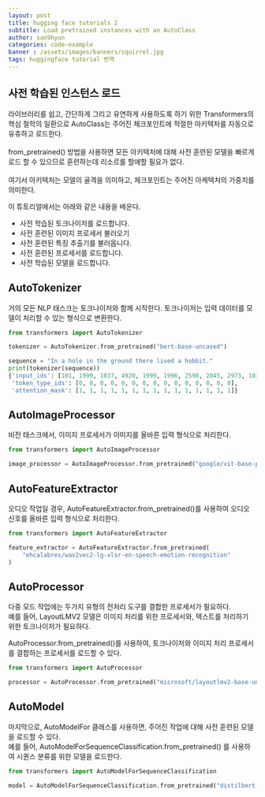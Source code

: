 ```yaml
---
layout: post
title: hugging face tutorials 2
subtitle: Load pretrained instances with an AutoClass
author: san9hyun
categories: code-example
banner : /assets/images/banners/squirrel.jpg
tags: huggingface tutorial 번역
---
```


## 사전 학습된 인스턴스 로드
라이브러리를 쉽고, 간단하게 그리고 유연하게 사용하도록 하기 위한 Transformers의 핵심 철학의 일환으로
AutoClass는 주어진 체크포인트에 적절한 아키텍처를 자동으로 유츄하고 로드한다. <br>
<br>
from_pretrained() 방법을 사용하면 모든 아키텍처에 대해
사전 훈련된 모델을 빠르게 로드 할 수 있으므로 훈련하는데 리소르를 할애할 필요가 없다.<br>
<br>
여기서 아키텍처는 모델의 골격을 의미하고, 체크포인트는 주어진 아케텍처의 가중치를 의미한다.<br>


이 튜토리얼에서는 아래와 같은 내용을 배운다.

- 사전 학습된 토크나이저를 로드합니다.
- 사전 훈련된 이미지 프로세서 불러오기
- 사전 훈련된 특징 추출기를 불러옵니다.
- 사전 훈련된 프로세서를 로드합니다.
- 사전 학습된 모델을 로드합니다.

## AutoTokenizer

거의 모든 NLP 태스크는 토크나이저와 함께 시작한다. 토크나이저는 입력 데이터를 모델이 처리할 수 있는 형식으로 변환한다.

```python
from transformers import AutoTokenizer

tokenizer = AutoTokenizer.from_pretrained("bert-base-uncased")
```
```python
sequence = "In a hole in the ground there lived a hobbit."
print(tokenizer(sequence))
{'input_ids': [101, 1999, 1037, 4920, 1999, 1996, 2598, 2045, 2973, 1037, 7570, 10322, 4183, 1012, 102], 
 'token_type_ids': [0, 0, 0, 0, 0, 0, 0, 0, 0, 0, 0, 0, 0, 0, 0], 
 'attention_mask': [1, 1, 1, 1, 1, 1, 1, 1, 1, 1, 1, 1, 1, 1, 1]}
```

## AutoImageProcessor

비전 태스크에서, 이미지 프로세서가 이미지를 올바른 입력 형식으로 처리한다.

```python
from transformers import AutoImageProcessor

image_processor = AutoImageProcessor.from_pretrained("google/vit-base-patch16-224")
```
##  AutoFeatureExtractor

오디오 작업일 경우, AutoFeatureExtractor.from_pretrained()를 사용하여 오디오 신호를 올바른 입력 형식으로 처리한다.

```python
from transformers import AutoFeatureExtractor

feature_extractor = AutoFeatureExtractor.from_pretrained(
    "ehcalabres/wav2vec2-lg-xlsr-en-speech-emotion-recognition"
)
```

## AutoProcessor

다중 모드 작업에는 두가지 유형의 전처리 도구를 결합한 프로세서가 필요하다.<br>
예를 들어, LayoutLMV2 모델은 이미지 처리를 위한 프로세서와, 텍스트를 처리하기 위한 토크나이저가 필요하다.<br>

AutoProcessor.from_pretrained()를 사용하여, 토크나이저와 이미지 처리 프로세서를 결합하는 프로세서를 로드할 수 있다.

```python
from transformers import AutoProcessor

processor = AutoProcessor.from_pretrained("microsoft/layoutlmv2-base-uncased")
```

## AutoModel

마지막으로, AutoModelFor 클래스를 사용하면, 주어진 작업에 대해 사전 훈련된 모델을 로드할 수 있다.<br>
예를 들어,  AutoModelForSequenceClassification.from_pretrained() 를 사용하여 시퀀스 분류를 위한 모델을 로드한다.

```python
from transformers import AutoModelForSequenceClassification

model = AutoModelForSequenceClassification.from_pretrained("distilbert-base-uncased")
```
